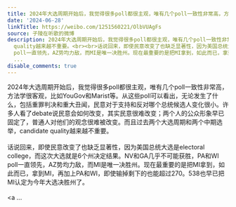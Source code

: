 ```yaml
---
title: 2024年大选周期开始后，我觉得很多poll都很主观，唯有几个poll一致性非常高，方法学很客观，比如YouGov和Marist等。从这些poll可以看出，无论发生了什么，包括重...
date: '2024-06-28'
linkTitle: https://weibo.com/1251560221/OlbVUAgFs
source: 子陵在听歌的微博
description: 2024年大选周期开始后，我觉得很多poll都很主观，唯有几个poll一致性非常高，方法学很客观，比如YouGov和Marist等。从这些poll可以看出，无论发生了什么，包括重罪判决和重大丑闻，民意对于支持和反对哪个总统候选人变化很小。许多人看了debate说民意会如何改变，其实民意很难改变；两个人的公众形象早已固定了，普通人对他们的观念很难被改变。而且过去两个大选周期和两个中期选举，candidate
  quality越来越不重要。<br><br>话说回来，即使民意改变了也缺乏显著性，因为美国总统大选是electoral college，而这次大选就是6个州决定结果。NV和GA几乎不可能获胜，PA和WI
  poll一直领先，AZ势均力敌，而MI是唯一决胜州。现在最重要的是把MI拿到，如此而已，拿到MI，再加上PA和WI，即使输掉剩下的也能超过270。538也早已把MI认定为今年大选决胜州了。<br><br><a
  ...
disable_comments: true
---
```

2024年大选周期开始后，我觉得很多poll都很主观，唯有几个poll一致性非常高，方法学很客观，比如YouGov和Marist等。从这些poll可以看出，无论发生了什么，包括重罪判决和重大丑闻，民意对于支持和反对哪个总统候选人变化很小。许多人看了debate说民意会如何改变，其实民意很难改变；两个人的公众形象早已固定了，普通人对他们的观念很难被改变。而且过去两个大选周期和两个中期选举，candidate quality越来越不重要。<br><br>话说回来，即使民意改变了也缺乏显著性，因为美国总统大选是electoral college，而这次大选就是6个州决定结果。NV和GA几乎不可能获胜，PA和WI poll一直领先，AZ势均力敌，而MI是唯一决胜州。现在最重要的是把MI拿到，如此而已，拿到MI，再加上PA和WI，即使输掉剩下的也能超过270。538也早已把MI认定为今年大选决胜州了。<br><br><a ...